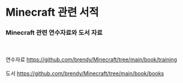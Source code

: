 # Minecraft 관련 서적
### Minecraft 관련 연수자료와 도서 자료
<br/><br/>
연수자료 https://github.com/brendy/Minecraft/tree/main/book/training
<br/><br/>
도서 https://github.com/brendy/Minecraft/tree/main/book/books
